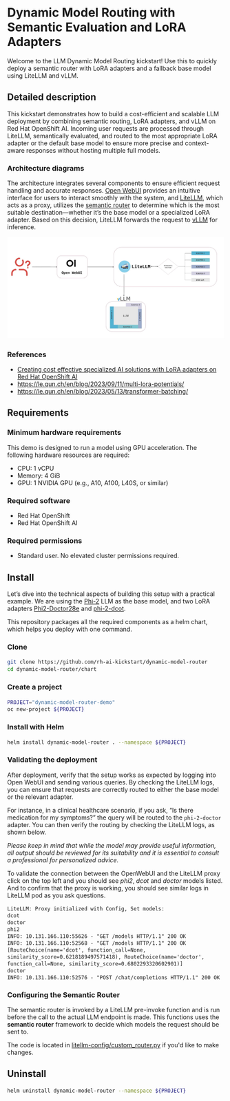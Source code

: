 
# Dynamic Model Routing with Semantic Evaluation and LoRA Adapters
Welcome to the LLM Dynamic Model Routing kickstart! Use this to quickly deploy a semantic router with LoRA adapters and a fallback base model using LiteLLM and vLLM.

## Detailed description
This kickstart demonstrates how to build a cost-efficient and scalable LLM deployment by combining semantic routing, LoRA adapters, and vLLM on Red Hat OpenShift AI. Incoming user requests are processed through LiteLLM, semantically evaluated, and routed to the most appropriate LoRA adapter or the default base model to ensure more precise and context-aware responses without hosting multiple full models.

### Architecture diagrams
The architecture integrates several components to ensure efficient request handling and accurate responses. [Open WebUI](https://openwebui.com/) provides an intuitive interface for users to interact smoothly with the system, and [LiteLLM](https://www.litellm.ai/), which acts as a proxy, utilizes the [semantic router](https://github.com/aurelio-labs/semantic-router) to determine which is the most suitable destination—whether it’s the base model or a specialized LoRA adapter. Based on this decision, LiteLLM forwards the request to [vLLM](https://github.com/vllm-project/vllm) for inference.

![vllm_lora_litellm.jpg](./images/vllm_lora_litellm.jpg)

### References
* [Creating cost effective specialized AI solutions with LoRA adapters on Red Hat OpenShift AI
](https://www.redhat.com/en/blog/creating-cost-effective-specialized-ai-solutions-lora-adapters-red-hat-openshift-ai)
* https://le.qun.ch/en/blog/2023/09/11/multi-lora-potentials/
* https://le.qun.ch/en/blog/2023/05/13/transformer-batching/

## Requirements 

### Minimum hardware requirements
This demo is designed to run a model using GPU acceleration. The following hardware resources are required:
- CPU: 1 vCPU
- Memory: 4 GiB
- GPU: 1 NVIDIA GPU (e.g., A10, A100, L40S, or similar)
  
### Required software
- Red Hat OpenShift
- Red Hat OpenShift AI

### Required permissions
- Standard user. No elevated cluster permissions required.

## Install
Let’s dive into the technical aspects of building this setup with a practical example. We are using the [Phi-2](https://huggingface.co/microsoft/phi-2) LLM as the base model, and two LoRA adapters [Phi2-Doctor28e](https://huggingface.co/petualang/Phi2-Doctor28e/tree/main) and [phi-2-dcot](https://huggingface.co/haritzpuerto/phi-2-dcot).

This repository packages all the required components as a helm chart, which helps you deploy with one command.

### Clone
```bash
git clone https://github.com/rh-ai-kickstart/dynamic-model-router
cd dynamic-model-router/chart
```

### Create a project
```bash
PROJECT="dynamic-model-router-demo"
oc new-project ${PROJECT}
```

### Install with Helm
```bash
helm install dynamic-model-router . --namespace ${PROJECT}
```

### Validating the deployment
After deployment, verify that the setup works as expected by logging into Open WebUI and sending various queries. By checking the LiteLLM logs, you can ensure that requests are correctly routed to either the base model or the relevant adapter.

For instance, in a clinical healthcare scenario, if you ask, “Is there medication for my symptoms?” the query will be routed to the `phi-2-doctor` adapter. You can then verify the routing by checking the LiteLLM logs, as shown below.

_Please keep in mind that while the model may provide useful information, all output should be reviewed for its suitability and it is essential to consult a professional for personalized advice._

To validate the connection between the OpenWebUI and the LiteLLM proxy click on the top left and you should see _phi2_, _dcot_ and _doctor_ models listed. And to confirm that the proxy is working, you should see similar logs in LiteLLM pod as you ask questions.

```
LiteLLM: Proxy initialized with Config, Set models:
dcot
doctor
phi2
INFO: 10.131.166.110:55626 - "GET /models HTTP/1.1" 200 OK
INFO: 10.131.166.110:52568 - "GET /models HTTP/1.1" 200 OK
[RouteChoice(name='dcot', function_call=None, similarity_score=0.6218189497571418), RouteChoice(name='doctor', function_call=None, similarity_score=0.6802293320602901)]
doctor
INFO: 10.131.166.110:52576 - "POST /chat/completions HTTP/1.1" 200 OK
```

### Configuring the Semantic Router

The semantic router is invoked by a LiteLLM pre-invoke function and is run before the call to the actual LLM endpoint is made. This functions uses the **semantic router** framework to decide which models the request should be sent to.

The code is located in [litellm-config/custom_router.py](chart/litellm-configs/custom_router.py) if you'd like to make changes.

## Uninstall
```bash
helm uninstall dynamic-model-router --namespace ${PROJECT} 
```

